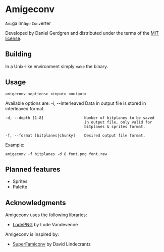 # Amigeconv
`Ami`ga Ima`ge` `Conv`erter

Developed by Daniel Gerdgren and distributed under the terms of the [MIT license](./LICENSE).


## Building

In a Unix-like environment simply `make` the binary.

## Usage

	amigeconv <options> <input> <output>

Available options are:
	-i, --interleaved                  Data in output file is stored
	                                   in interleaved format.

	-d, --depth [1-8]                  Number of bitplanes to be saved
	                                   in output file, only valid for
	                                   bitplanes & sprites format.

	-f, --format [bitplanes|chunky]    Desired output file format.

Example:

	amigeconv -f bitplanes -d 8 font.png font.raw

## Planned features
* Sprites
* Palette

## Acknowledgments
Amigeconv uses the following libraries:

* [LodePNG](http://lodev.org/lodepng/) by Lode Vandevenne

Amigeconv is inspired by:

* [SuperFamiconv](https://github.com/Optiroc/SuperFamiconv) by David Lindecrantz
